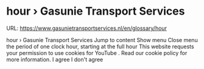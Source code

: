 # hour › Gasunie Transport Services

URL: https://www.gasunietransportservices.nl/en/glossary/hour

hour › Gasunie Transport Services
Jump to content
Show menu
Close menu
the period of one clock hour, starting at the full hour
This website requests your permission to use cookies for
YouTube
. Read our
cookie policy
for more information.
I agree
I don't agree